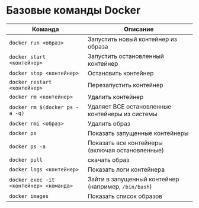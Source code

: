 # Базовые команды Docker

| Команда | Описание |
|---------|----------|
| `docker run <образ>` | Запустить новый контейнер из образа |
| `docker start <контейнер>` | Запустить остановленный контейнер |
| `docker stop <контейнер>` | Остановить контейнер |
| `docker restart <контейнер>` | Перезапустить контейнер |
| `docker rm <контейнер>` | Удалить контейнер |
| `docker rm $(docker ps -a -q)` | Удаляет ВСЕ остановленные контейнеры из системы |
| `docker rmi <образ>` | Удалить образ |
| `docker ps` | Показать запущенные контейнеры |
| `docker ps -a` | Показать все контейнеры (включая остановленные) |
| `docker pull` | скачать образ |
| `docker logs <контейнер>` | Показать логи контейнера |
| `docker exec -it <контейнер> <команда>` | Зайти в запущенный контейнер (например, `/bin/bash`) |
| `docker images` | Показать список образов |
